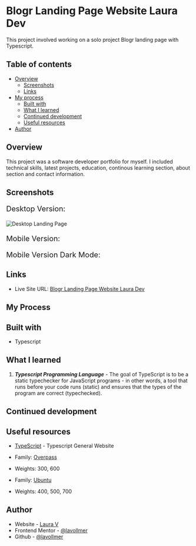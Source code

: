 # Blogr Landing Page Website Laura Dev

This project involved working on a solo project Blogr landing page with Typescript.

## Table of contents

- [Overview](#overview)
  - [Screenshots](#screenshots)
  - [Links](#links)
- [My process](#my-process)
  - [Built with](#built-with)
  - [What I learned](#what-i-learned)
  - [Continued development](#continued-development)
  - [Useful resources](#useful-resources)
- [Author](#author)

## Overview

This project was a software developer portfolio for myself. I included technical skills, latest projects, education, continous learning section, about section and contact information.

## Screenshots

<p style="font-size:20px;">Desktop Version:</p>

![Desktop Landing Page](./src/assets/DesktopLanding.png)


<p style="font-size:20px;">Mobile Version:</p>


<p style="font-size:20px;">Mobile Version Dark Mode:</p>



## Links

- Live Site URL: [Blogr Landing Page Website Laura Dev]()

## My Process


## Built with

- Typescript

## What I learned


1. **_Typescript Programming Language_** - The goal of TypeScript is to be a static typechecker for JavaScript programs - in other words, a tool that runs before your code runs (static) and ensures that the types of the program are correct (typechecked).


## Continued development


## Useful resources

- [TypeScript](https://www.typescriptlang.org/) - Typescript General Website

- Family: [Overpass](https://fonts.google.com/specimen/Overpass?preview.text_type=custom)
- Weights: 300, 600

- Family: [Ubuntu](https://fonts.google.com/specimen/Ubuntu?preview.text_type=custom)
- Weights: 400, 500, 700

## Author

- Website - [Laura V](www.lauradeveloper.com)
- Frontend Mentor - [@lavollmer](https://www.frontendmentor.io/profile/lavollmer)
- Github - [@lavollmer](https://github.com/lavollmer)